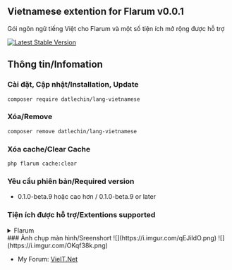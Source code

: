 ## Vietnamese extention for Flarum v0.0.1
Gói ngôn ngữ tiếng Việt cho Flarum và một số tiện ích mở rộng được hỗ trợ

[![Latest Stable Version](https://img.shields.io/packagist/v/datlechin/lang-vietnamese.svg)](https://packagist.org/packages/datlechin/lang-vietnamese)

## Thông tin/Infomation
### Cài đặt, Cập nhật/Installation, Update
`composer require datlechin/lang-vietnamese`

### Xóa/Remove
`composer remove datlechin/lang-vietnamese`

### Xóa cache/Clear Cache
`php flarum cache:clear`

### Yêu cầu phiên bản/Required version
- 0.1.0-beta.9 hoặc cao hơn / 0.1.0-beta.9 or later

### Tiện ích được hỗ trợ/Extentions supported
<details>
<summary>Flarum</summary>
<summary>Akismet</summary>
<summary>Approval</summary>
<summary>Auth Facebook</summary>
<summary>Auth Github</summary>
<summary>Auth Twitter</summary>
<summary>Emoji</summary>
<summary>Flags</summary>
<summary>Likes</summary>
<summary>Lock</summary>
<summary>Markdown</summary>
<summary>Mentions</summary>
<summary>Pusher</summary>
<summary>Statistics</summary>
<summary>Sticky</summary>
<summary>Supcriptions</summary>
<summary>Suspend</summary>
<summary>Tags</summary>
</details>
### Ảnh chụp màn hình/Sreenshort
![](https://i.imgur.com/qEJiIdO.png)
![](https://i.imgur.com/OKqf38k.png)

- My Forum: [VieIT.Net](https://vieit.net)

